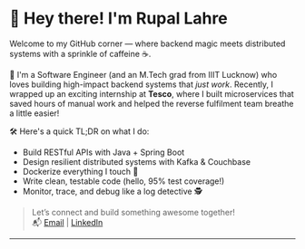 # 👋 Hey there! I'm Rupal Lahre

Welcome to my GitHub corner — where backend magic meets distributed systems with a sprinkle of caffeine ☕.

🚀 I'm a Software Engineer (and an M.Tech grad from IIIT Lucknow) who loves building high-impact backend systems that *just work*. Recently, I wrapped up an exciting internship at **Tesco**, where I built microservices that saved hours of manual work and helped the reverse fulfilment team breathe a little easier!

🛠️ Here's a quick TL;DR on what I do:
- Build RESTful APIs with Java + Spring Boot
- Design resilient distributed systems with Kafka & Couchbase
- Dockerize everything I touch 🐳
- Write clean, testable code (hello, 95% test coverage!)
- Monitor, trace, and debug like a log detective 🕵️

> Let’s connect and build something awesome together!  
📬 [Email](mailto:rupallahre1200@gmail.com) | [LinkedIn](https://www.linkedin.com/in/rupallahre)

---
